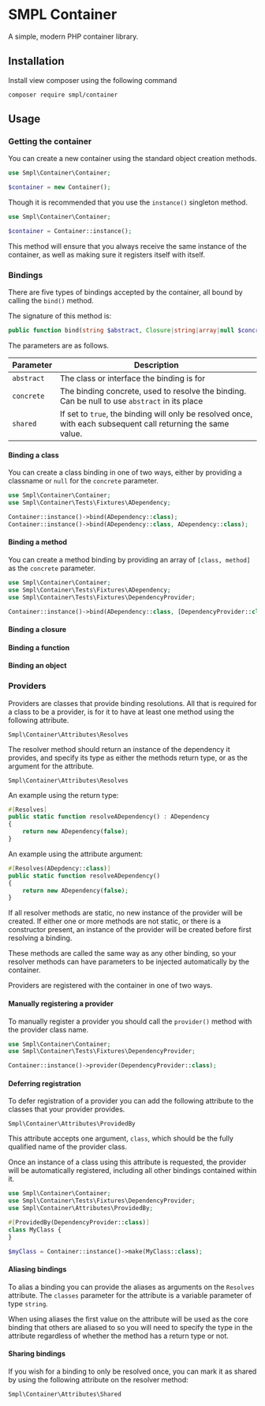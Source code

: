 # SMPL Container

A simple, modern PHP container library.

## Installation

Install view composer using the following command

```
composer require smpl/container
```

## Usage

### Getting the container

You can create a new container using the standard object creation methods.

```php
use Smpl\Container\Container;

$container = new Container();
```

Though it is recommended that you use the `instance()` singleton method.

```php
use Smpl\Container\Container;

$container = Container::instance();
```

This method will ensure that you always receive the same instance of the container, as well as making sure it registers
itself with itself.

### Bindings

There are five types of bindings accepted by the container, all bound by calling the `bind()` method.

The signature of this method is:

```php
public function bind(string $abstract, Closure|string|array|null $concrete = null, bool $shared = false): static
```

The parameters are as follows.

| Parameter | Description |
| --- | --- |
|`abstract`| The class or interface the binding is for |
|`concrete`| The binding concrete, used to resolve the binding. Can be null to use `abstract` in its place|
|`shared`|If set to `true`, the binding will only be resolved once, with each subsequent call returning the same value.|

#### Binding a class

You can create a class binding in one of two ways, either by providing a classname or `null` for the `concrete`
parameter.

```php
use Smpl\Container\Container;
use Smpl\Container\Tests\Fixtures\ADependency;

Container::instance()->bind(ADependency::class);
Container::instance()->bind(ADependency::class, ADependency::class);
```

#### Binding a method

You can create a method binding by providing an array of `[class, method]` as the `concrete` parameter.

```php
use Smpl\Container\Container;
use Smpl\Container\Tests\Fixtures\ADependency;
use Smpl\Container\Tests\Fixtures\DependencyProvider;

Container::instance()->bind(ADependency::class, [DependencyProvider::class, 'providerADependency']);
```

#### Binding a closure

#### Binding a function

#### Binding an object

### Providers

Providers are classes that provide binding resolutions. All that is required for a class to be a provider, is for it to
have at least one method using the following attribute.

```
Smpl\Container\Attributes\Resolves
```

The resolver method should return an instance of the dependency it provides, and specify its type as either the methods
return type, or as the argument for the attribute.

```
Smpl\Container\Attributes\Resolves
```

An example using the return type:

```php
#[Resolves]
public static function resolveADependency() : ADependency
{
    return new ADependency(false);
}
```

An example using the attribute argument:

```php
#[Resolves(ADepdency::class)]
public static function resolveADependency()
{
    return new ADependency(false);
}
```

If all resolver methods are static, no new instance of the provider will be created. If either one or more methods are
not static, or there is a constructor present, an instance of the provider will be created before first resolving a
binding.

These methods are called the same way as any other binding, so your resolver methods can have parameters to be injected
automatically by the container.

Providers are registered with the container in one of two ways.

#### Manually registering a provider

To manually register a provider you should call the `provider()` method with the provider class name.

```php
use Smpl\Container\Container;
use Smpl\Container\Tests\Fixtures\DependencyProvider;

Container::instance()->provider(DependencyProvider::class);
```

#### Deferring registration

To defer registration of a provider you can add the following attribute to the classes that your provider provides.

```
Smpl\Container\Attributes\ProvidedBy
```

This attribute accepts one argument, `class`, which should be the fully qualified name of the provider class.

Once an instance of a class using this attribute is requested, the provider will be automatically registered, including
all other bindings contained within it.

```php
use Smpl\Container\Container;
use Smpl\Container\Tests\Fixtures\DependencyProvider;
use Smpl\Container\Attributes\ProvidedBy;

#[ProvidedBy(DependencyProvider::class)]
class MyClass {
}

$myClass = Container::instance()->make(MyClass::class);
```

#### Aliasing bindings

To alias a binding you can provide the aliases as arguments on the `Resolves`
attribute. The `classes` parameter for the attribute is a variable parameter of type `string`.

When using aliases the first value on the attribute will be used as the core binding that others are aliased to so you
will need to specify the type in the attribute regardless of whether the method has a return type or not.

#### Sharing bindings

If you wish for a binding to only be resolved once, you can mark it as shared by using the following attribute on the
resolver method:

```
Smpl\Container\Attributes\Shared
```